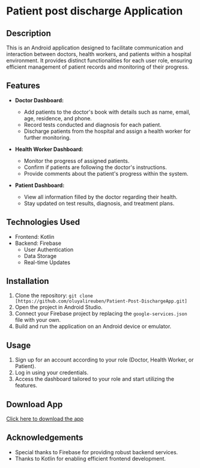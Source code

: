 # Patient post discharge Application 

## Description
This is an Android application designed to facilitate communication and interaction between doctors, health workers, and patients within a hospital environment.
It provides distinct functionalities for each user role, ensuring efficient management of patient records and monitoring of their progress.

## Features
- **Doctor Dashboard:**
  - Add patients to the doctor's book with details such as name, email, age, residence, and phone.
  - Record tests conducted and diagnosis for each patient.
  - Discharge patients from the hospital and assign a health worker for further monitoring.

- **Health Worker Dashboard:**
  - Monitor the progress of assigned patients.
  - Confirm if patients are following the doctor's instructions.
  - Provide comments about the patient's progress within the system.

- **Patient Dashboard:**
  - View all information filled by the doctor regarding their health.
  - Stay updated on test results, diagnosis, and treatment plans.

## Technologies Used
- Frontend: Kotlin
- Backend: Firebase
  - User Authentication
  - Data Storage
  - Real-time Updates

## Installation
1. Clone the repository: `git clone [https://github.com/oluyalireuben/Patient-Post-DischargeApp.git]`
2. Open the project in Android Studio.
3. Connect your Firebase project by replacing the `google-services.json` file with your own.
4. Build and run the application on an Android device or emulator.

## Usage
1. Sign up for an account according to your role (Doctor, Health Worker, or Patient).
2. Log in using your credentials.
3. Access the dashboard tailored to your role and start utilizing the features.


## Download App
[Click here to download the app](https://drive.google.com/file/d/1433F74KCLblb4K_e3i1ct2hijY9IkYYa/view?usp=drivesdk)


## Acknowledgements
- Special thanks to Firebase for providing robust backend services.
- Thanks to Kotlin for enabling efficient frontend development.
